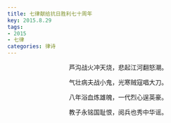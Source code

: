 ```yaml
---
title: 七律献给抗日胜利七十周年
key: 2015.8.29
tags: 
- 2015
- 七律
categories: 律诗
---
```


<p align="center">芦沟战火冲天烧，悲起江河翻怒潮。
</p>
<p align="center">气壮病夫战小鬼，光寒贼寇唱大刀。
</p>
<p align="center">八年浴血炼雄魄，一代烈心逞英豪。
</p>
<p align="center">教子永铭国耻恨，阅兵也秀中华谣。
</p>
